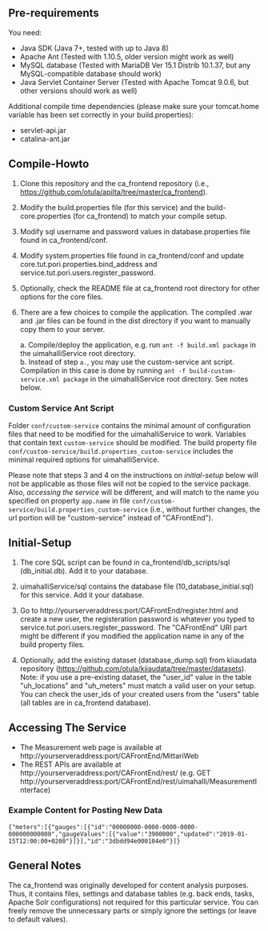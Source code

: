 Pre-requirements
----------------
You need:
- Java SDK (Java 7+, tested with up to Java 8)
- Apache Ant (Tested with 1.10.5, older version might work as well)
- MySQL database (Tested with MariaDB Ver 15.1 Distrib 10.1.37, but any MySQL-compatible database should work)
- Java Servlet Container Server (Tested with Apache Tomcat 9.0.6, but other versions should work as well)

Additional compile time dependencies (please make sure your tomcat.home variable has been set correctly in your build.properties):
- servlet-api.jar
- catalina-ant.jar

Compile-Howto
-------------

1) Clone this repository and the ca_frontend repository (i.e., https://github.com/otula/apilta/tree/master/ca_frontend).

2) Modify the build.properties file (for this service) and the build-core.properties (for ca_frontend) to match your compile setup.

3) Modify sql username and password values in database.properties file found in ca_frontend/conf.

4) Modify system.properties file found in ca_frontend/conf and update core.tut.pori.properties.bind_address and service.tut.pori.users.register_password.

5) Optionally, check the README file at ca_frontend root directory for other options for the core files.

6) There are a few choices to compile the application. The compiled .war and .jar files can be found in the dist directory if you want to manually copy them to your server.

   a. Compile/deploy the application, e.g. run `ant -f build.xml package` in the uimahalliService root directory.    
   b. Instead of step `a.`, you may use the custom-service ant script. Compilation in this case is done by running `ant -f build-custom-service.xml package` in the uimahalliService root directory. See notes below.

### Custom Service Ant Script
Folder `conf/custom-service` contains the minimal amount of configuration files that need to be modified for the uimahalliService to work. Variables that contain text `custom-service` should be modified. The build property file `conf/custom-service/build.properties_custom-service` includes the minimal required options for uimahalliService.

Please note that steps 3 and 4 on the instructions on *initial-setup* below will not be applicable as those files will not be copied to the service package. Also, *accessing the service* will be different, and will match to the name you specified on property `app.name` in file `conf/custom-service/build.properties_custom-service` (i.e., without further changes, the url portion will be "custom-service" instead of "CAFrontEnd").

Initial-Setup
-------------

1) The core SQL script can be found in ca_frontend/db_scripts/sql (db_initial.db). Add it to your database.

2) uimahalliService/sql contains the database file (10_database_initial.sql) for this service. Add it your database.

3) Go to http://yourserveraddress:port/CAFrontEnd/register.html and create a new user, the registeration password is whatever you typed to service.tut.pori.users.register_password. The "CAFrontEnd" URI part might be different if you modified the application name in any of the build property files.

4) Optionally, add the existing dataset (database_dump.sql) from kiiaudata repository (https://github.com/otula/kiiaudata/tree/master/datasets). Note: if you use a pre-existing dataset, the "user_id" value in the table "uh_locations" and "uh_meters" must match a valid user on your setup. You can check the user_ids of your created users from the "users" table (all tables are in ca_frontend database).

Accessing The Service
---------------------

- The Measurement web page is available at http://yourserveraddress:port/CAFrontEnd/MittariWeb
- The REST APIs are available at http://yourserveraddress:port/CAFrontEnd/rest/ (e.g. GET http://yourserveraddress:port/CAFrontEnd/rest/uimahalli/MeasurementInterface)

### Example Content for Posting New Data
```
{"meters":[{"gauges":[{"id":"00000000-0000-0000-0000-000000000000","gaugeValues":[{"value":"3900000","updated":"2019-01-15T12:00:00+0200"}]}],"id":"3dbdd94e000104e0"}]}
```

General Notes
-------------

The ca_frontend was originally developed for content analysis purposes. Thus, it contains files, settings and database tables (e.g. back ends, tasks, Apache Solr configurations) not required for this particular service. You can freely remove the unnecessary parts or simply ignore the settings (or leave to default values).


